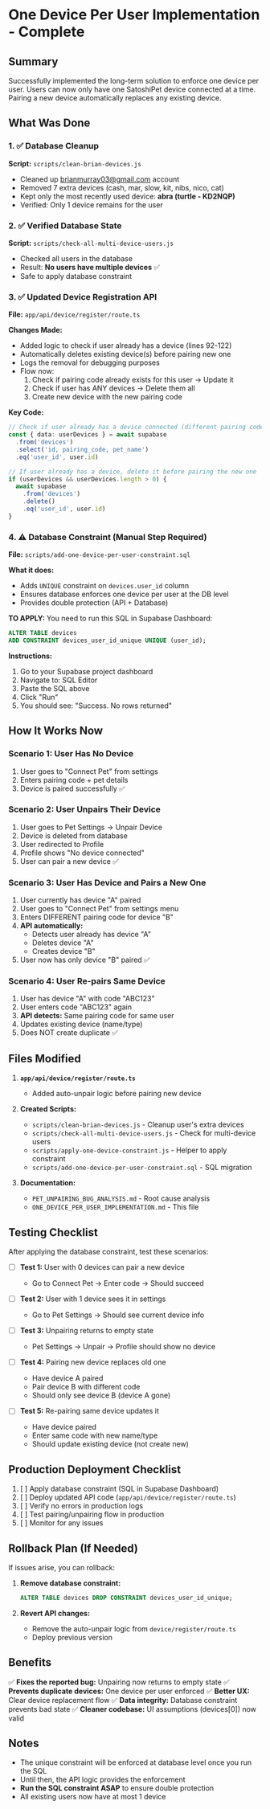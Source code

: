 # One Device Per User Implementation - Complete

## Summary
Successfully implemented the long-term solution to enforce one device per user. Users can now only have one SatoshiPet device connected at a time. Pairing a new device automatically replaces any existing device.

## What Was Done

### 1. ✅ Database Cleanup
**Script:** `scripts/clean-brian-devices.js`
- Cleaned up brianmurray03@gmail.com account
- Removed 7 extra devices (cash, mar, slow, kit, nibs, nico, cat)
- Kept only the most recently used device: **abra (turtle - KD2NQP)**
- Verified: Only 1 device remains for the user

### 2. ✅ Verified Database State
**Script:** `scripts/check-all-multi-device-users.js`
- Checked all users in the database
- Result: **No users have multiple devices** ✅
- Safe to apply database constraint

### 3. ✅ Updated Device Registration API
**File:** `app/api/device/register/route.ts`

**Changes Made:**
- Added logic to check if user already has a device (lines 92-122)
- Automatically deletes existing device(s) before pairing new one
- Logs the removal for debugging purposes
- Flow now:
  1. Check if pairing code already exists for this user → Update it
  2. Check if user has ANY devices → Delete them all
  3. Create new device with the new pairing code

**Key Code:**
```typescript
// Check if user already has a device connected (different pairing code)
const { data: userDevices } = await supabase
  .from('devices')
  .select('id, pairing_code, pet_name')
  .eq('user_id', user.id)

// If user already has a device, delete it before pairing the new one
if (userDevices && userDevices.length > 0) {
  await supabase
    .from('devices')
    .delete()
    .eq('user_id', user.id)
}
```

### 4. ⚠️ Database Constraint (Manual Step Required)
**File:** `scripts/add-one-device-per-user-constraint.sql`

**What it does:**
- Adds `UNIQUE` constraint on `devices.user_id` column
- Ensures database enforces one device per user at the DB level
- Provides double protection (API + Database)

**TO APPLY:** You need to run this SQL in Supabase Dashboard:

```sql
ALTER TABLE devices
ADD CONSTRAINT devices_user_id_unique UNIQUE (user_id);
```

**Instructions:**
1. Go to your Supabase project dashboard
2. Navigate to: SQL Editor
3. Paste the SQL above
4. Click "Run"
5. You should see: "Success. No rows returned"

## How It Works Now

### Scenario 1: User Has No Device
1. User goes to "Connect Pet" from settings
2. Enters pairing code + pet details
3. Device is paired successfully ✅

### Scenario 2: User Unpairs Their Device
1. User goes to Pet Settings → Unpair Device
2. Device is deleted from database
3. User redirected to Profile
4. Profile shows "No device connected"
5. User can pair a new device ✅

### Scenario 3: User Has Device and Pairs a New One
1. User currently has device "A" paired
2. User goes to "Connect Pet" from settings menu
3. Enters DIFFERENT pairing code for device "B"
4. **API automatically:**
   - Detects user already has device "A"
   - Deletes device "A"
   - Creates device "B"
5. User now has only device "B" paired ✅

### Scenario 4: User Re-pairs Same Device
1. User has device "A" with code "ABC123"
2. User enters code "ABC123" again
3. **API detects:** Same pairing code for same user
4. Updates existing device (name/type)
5. Does NOT create duplicate ✅

## Files Modified

1. **`app/api/device/register/route.ts`** 
   - Added auto-unpair logic before pairing new device
   
2. **Created Scripts:**
   - `scripts/clean-brian-devices.js` - Cleanup user's extra devices
   - `scripts/check-all-multi-device-users.js` - Check for multi-device users
   - `scripts/apply-one-device-constraint.js` - Helper to apply constraint
   - `scripts/add-one-device-per-user-constraint.sql` - SQL migration

3. **Documentation:**
   - `PET_UNPAIRING_BUG_ANALYSIS.md` - Root cause analysis
   - `ONE_DEVICE_PER_USER_IMPLEMENTATION.md` - This file

## Testing Checklist

After applying the database constraint, test these scenarios:

- [ ] **Test 1:** User with 0 devices can pair a new device
  - Go to Connect Pet → Enter code → Should succeed
  
- [ ] **Test 2:** User with 1 device sees it in settings
  - Go to Pet Settings → Should see current device info
  
- [ ] **Test 3:** Unpairing returns to empty state
  - Pet Settings → Unpair → Profile should show no device
  
- [ ] **Test 4:** Pairing new device replaces old one
  - Have device A paired
  - Pair device B with different code
  - Should only see device B (device A gone)
  
- [ ] **Test 5:** Re-pairing same device updates it
  - Have device paired
  - Enter same code with new name/type
  - Should update existing device (not create new)

## Production Deployment Checklist

1. [ ] Apply database constraint (SQL in Supabase Dashboard)
2. [ ] Deploy updated API code (`app/api/device/register/route.ts`)
3. [ ] Verify no errors in production logs
4. [ ] Test pairing/unpairing flow in production
5. [ ] Monitor for any issues

## Rollback Plan (If Needed)

If issues arise, you can rollback:

1. **Remove database constraint:**
   ```sql
   ALTER TABLE devices DROP CONSTRAINT devices_user_id_unique;
   ```

2. **Revert API changes:**
   - Remove the auto-unpair logic from `device/register/route.ts`
   - Deploy previous version

## Benefits

✅ **Fixes the reported bug:** Unpairing now returns to empty state
✅ **Prevents duplicate devices:** One device per user enforced
✅ **Better UX:** Clear device replacement flow
✅ **Data integrity:** Database constraint prevents bad state
✅ **Cleaner codebase:** UI assumptions (devices[0]) now valid

## Notes

- The unique constraint will be enforced at database level once you run the SQL
- Until then, the API logic provides the enforcement
- **Run the SQL constraint ASAP** to ensure double protection
- All existing users now have at most 1 device
